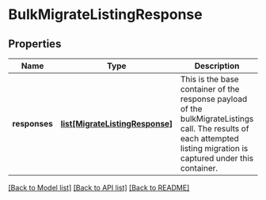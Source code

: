 # BulkMigrateListingResponse

## Properties
Name | Type | Description | Notes
------------ | ------------- | ------------- | -------------
**responses** | [**list[MigrateListingResponse]**](MigrateListingResponse.md) | This is the base container of the response payload of the bulkMigrateListings call. The results of each attempted listing migration is captured under this container. | [optional] 

[[Back to Model list]](../README.md#documentation-for-models) [[Back to API list]](../README.md#documentation-for-api-endpoints) [[Back to README]](../README.md)

